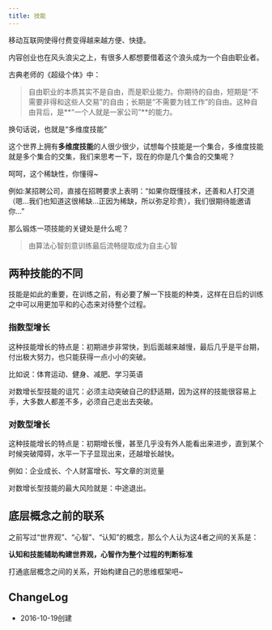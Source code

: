 ```yaml
---
title: 技能
---
```


移动互联网使得付费变得越来越方便、快捷。

内容创业也在风头浪尖之上，有很多人都想要借着这个浪头成为一个自由职业者。

古典老师的《超级个体》中：
> 自由职业的本质其实不是自由，而是职业能力。你期待的自由，短期是“不需要非得和这些人交易”的自由；长期是“不需要为钱工作”的自由。这种自由背后，是**“一个人就是一家公司”**的能力。

换句话说，也就是“多维度技能”

这个世界上拥有**多维度技能**的人很少很少，试想每个技能是一个集合，多维度技能就是多个集合的交集，我们来思考一下，现在的你是几个集合的交集呢？

呵呵，这个稀缺性，你懂得~

例如:某招聘公司，直接在招聘要求上表明：“如果你既懂技术，还善和人打交道（嗯...我们也知道这很稀缺...正因为稀缺，所以弥足珍贵），我们很期待能邀请你...”

那么锻炼一项技能的关键处是什么呢？

> 由算法心智刻意训练最后流畅提取成为自主心智

## 两种技能的不同

技能是如此的重要，在训练之前，有必要了解一下技能的种类，这样在日后的训练之中可以用更加平和的心态来对待整个过程。

### 指数型增长

这种技能增长的特点是：初期进步非常快，到后面越来越慢，最后几乎是平台期，付出极大努力，也只能获得一点小小的突破。

比如说：体育运动、健身、减肥、学习英语

对数增长型技能的诅咒：必须主动突破自己的舒适期，因为这样的技能很容易上手，大多数人都差不多，必须自己走出去突破。

### 对数型增长

这种技能增长的特点是：初期增长慢，甚至几乎没有外人能看出来进步，直到某个时候突破障碍，水平一下子显现出来，还越增长越快。

例如：企业成长、个人财富增长、写文章的浏览量

对数增长型技能的最大风险就是：中途退出。

## 底层概念之前的联系

之前写过“世界观”、“心智”、“认知”的概念，那么个人认为这4者之间的关系是：

**认知和技能辅助构建世界观，心智作为整个过程的判断标准**

打通底层概念之间的关系，开始构建自己的思维框架吧~

## ChangeLog
- 2016-10-19创建
